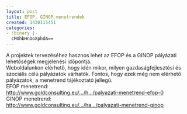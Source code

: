 ```yaml
---
layout: post
title: EFOP, GINOP menetrendek
created: 1430115451
categories:
- !binary |-
  cMOhbHnDoXphdA==
---
```

<p>A projektek tervezéséhez hasznos lehet az EFOP és a GINOP pályázati lehetőségek megjelenési időpontja.<br> Weboldalunkon elérhető, hogy idén mikor, milyen gazdaságfejlesztési és szociális célú pályázatok várhatók. Fontos, hogy ezek még nem elérhető pályázatok, a menetrend tájékoztató jellegű.<br> EFOP menetrend:<br> <a href="http://www.goldconsulting.eu/tartalom/hasznos-informaciok/palyazati-menetrend-efop-0" target="_blank" rel="nofollow">http://www.goldconsulting.eu/…/h…/palyazati-menetrend-efop-0</a><br> GINOP menetrend:<span class="text_exposed_show"><br> <a href="http://www.goldconsulting.eu/tartalom/hasznos-informaciok/palyazati-menetrend-ginop" target="_blank" rel="nofollow">http://www.goldconsulting.eu/…/ha…/palyazati-menetrend-ginop</a></span></p>
